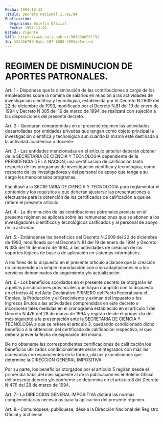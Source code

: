 ```yaml
---
Fecha: 1994-10-12
Título: Decreto Nacional 1.791/94
Publicación:
  Organismo: Boletín Oficial
  Fecha: 1994-11-02
Estado: Vigente
SAIJ: https://www.saij.gob.ar/DN19940001791
Id: 123456789-0abc-197-1000-4991soterced
---
```

# REGIMEN DE DISMINUCION DE APORTES PATRONALES.

<a id="1"></a>
Art.  1.- Dispónese que la disminución de las contribuciones a cargo de los  empleadores sobre la nómina de salarios en relación a las  actividades    de   investigación  científica  y  tecnológica, establecida por el Decreto  N.2609  del  22  de  diciembre de 1993, modificado por el Decreto N.81 del 19 de enero de  1994 y Decreto N 385  del  16  de  marzo  de 1994, se realizará con sujeción  a  las disposiciones del presente decreto.

<a id="2"></a>
Art.  2.-  Quedarán  comprendidas  en  el presente régimen las actividades desarrolladas por entidades privadas  que  tengan  como objeto  principal  la  investigación  científica  y tecnológica aun cuando la misma esté destinada a la actividad académica  o docente.

<a id="3"></a>
Art.  3.-  Las  entidades  mencionadas en el artículo anterior deberán  obtener  de  la  SECRETARIA    DE   CIENCIA  Y  TECNOLOGIA dependiente  de la PRESIDENCIA DE LA NACION, una  certificación  de calificación tanto  respecto  de  los  programas  de  investigación científica  y  tecnológica,  como respecto de los investigadores  y del  personal  de  apoyo  que tenga  a  su  cargo  los  mencionados programas.

Facúltase a la SECRETARIA DE CIENCIA Y TECNOLOGIA para reglamentar el contenido y  los  requisitos a que deberán ajustarse las  presentaciones  a  efectuarse  para    la   obtención  de  los certificados  de  calificación  a  que  se  refiere  el    presente artículo.

<a id="4"></a>
Art.  4.-  La  disminución  de  las  contribuciones patronales prevista en el presente régimen se aplicará sobre las remuneraciones  que  se abonen a los investigadores  científicos  y tecnológicos calificados  y  al  personal de apoyo de la actividad.

<a id="5"></a>
Art.  5.- Extiéndense los beneficios del Decreto N.2609 del 22 de diciembre  de  1993,  modificado  por  el Decreto N.81 del 19 de enero  de  1994  y Decreto N.385 del 16 de marzo  de  1994,  a  las actividades de creación  de  los  soportes  lógicos  de  base  o de aplicación en sistemas informáticos.

A  los  fines de lo dispuesto en el presente artículo aclárase que la creación  no  comprende  a  la  simple  reproducción  con  o sin adaptaciones  ni  a  los  servicios  denominados de seguimiento y/o actualización.

<a id="6"></a>
Art.  6.-  Los  beneficios acordados en el presente decreto se otorgarán  en  aquellas    jurisdicciones  provinciales  que  hayan cumplido con lo dispuesto en  el  inciso  4)  del  Acto Declarativo PRIMERO  del  Pacto  Federal  para  el Empleo, la Producción  y  el Crecimiento  y  eximan del Impuesto a los  Ingresos  Brutos  a  las actividades  comprendidas   en  este  decreto  o  incorporen  tales medidas en el cronograma establecido  en  el artículo 1 del Decreto N.476 del 28 de marzo de 1994 y regirán desde  el  primer  día  del mes  siguiente  a  la  presentación ante la SECRETARIA DE CIENCIA Y TECNOLOGIA a que se refiere  el  artículo  3, quedando condicionado dicho  beneficio  a  la obtención del certificado  de  calificación respectivo, el que deberá  prever la fecha de expiración del mismo.

De no obtenerse las correspondientes certificaciones de calificación  los  beneficios   utilizados  condicionalmente  serán reintegrados con más las accesorias  correspondientes  en la forma, plazos y condiciones que determine la DIRECCION GENERAL  IMPOSITIVA

Por  su parte, los beneficios otorgados por el artículo 5  regirán desde el  primer  día  hábil del mes siguiente al de la publicación en  el  Boletín  Oficial  del  presente  decreto  y/o  conforme  se determina en el artículo 8  del  Decreto  N.476  del 28 de marzo de 1994.

<a id="7"></a>
Art.  7.-  La DIRECCION GENERAL IMPOSITIVA dictará las normas complementarias  necesarias    para   la  aplicación  del  presente régimen.

<a id="8"></a>
Art. 8.- Comuníquese, publíquese, dése a la Dirección Nacional del Registro Oficial y archívese.